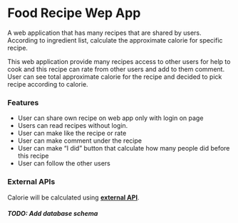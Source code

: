 # Food Recipe Wep App

A web application that has many recipes that are shared by users. According to ingredient list, calculate the approximate calorie for specific recipe.

This web application provide many recipes access to other users for help to cook and this recipe can rate from other users and add to them comment. User can see total approximate calorie for the recipe and decided to pick recipe according to calorie.

### Features

-   User can share own recipe on web app only with login on page
-   Users can read recipes without login.
-   User can make like the recipe or rate
-   User can make comment under the recipe
-   User can make “I did” button that calculate how many people did before this recipe
-   User can follow the other users

### External APIs

Calorie will be calculated using **[external API](https://api-ninjas.com/api/nutrition)**.

##### TODO: Add database schema
